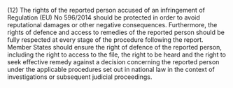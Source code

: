 (12) The rights of the reported person accused of an infringement of Regulation (EU) No 596/2014 should be protected in order to avoid reputational damages or other negative consequences. Furthermore, the rights of defence and access to remedies of the reported person should be fully respected at every stage of the procedure following the report. Member States should ensure the right of defence of the reported person, including the right to access to the file, the right to be heard and the right to seek effective remedy against a decision concerning the reported person under the applicable procedures set out in national law in the context of investigations or subsequent judicial proceedings.